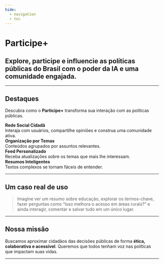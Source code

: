 ```yaml
---
hide:
  - navigation
  - toc
---
```



<div class="w-full test flex flex-col items-center justify-end min-h-[480px] rounded-xl px-4 pb-10">
  <div class="max-w-[960px] w-full text-left">
    <h1 class="text-white text-4xl font-black leading-tight tracking-tight">
      Participe+
    </h1>
    <h2 class="text-white text-sm font-normal leading-normal">
      Explore, participe e influencie as políticas públicas do Brasil com o poder da IA e uma comunidade engajada.
    </h2>
  </div>
</div>





---


## Destaques

Descubra como o **Participe+** transforma sua interação com as políticas públicas.

<div class="grid-features">
  <div class="feature-box">
    <strong>Rede Social Cidadã</strong><br>
    Interaja com usuários, compartilhe opiniões e construa uma comunidade ativa.
  </div>
  <div class="feature-box">
    <strong>Organização por Temas</strong><br>
    Conteúdos agrupados por assuntos relevantes.
  </div>
  <div class="feature-box">
    <strong>Feed Personalizado</strong><br>
    Receba atualizações sobre os temas que mais lhe interessam.
  </div>
  <div class="feature-box">
    <strong>Resumos Inteligentes</strong><br>
    Textos complexos se tornam fáceis de entender.
  </div>
</div>

---

## Um caso real de uso

> Imagine ver um resumo sobre educação, explorar os termos-chave, fazer perguntas como “Isso melhora o acesso em áreas rurais?” e ainda interagir, comentar e salvar tudo em um único lugar.

---

## Nossa missão

Buscamos aproximar cidadãos das decisões públicas de forma **ética, colaborativa e acessível**. Queremos que todos tenham voz nas políticas que impactam suas vidas.

---

